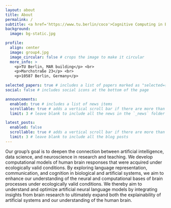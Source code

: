 ```yaml
---
layout: about
title: About
permalink: /
subtitle: <a href='https://www.tu.berlin/coco'>Cognitive Computing in Biological and Artificial Systems @ TU Berlin</a>
background:
  image: bg-static.jpg

profile:
  align: center
  image: group4.jpg
  image_circular: false # crops the image to make it circular
  more_info: >
    <p>TU Berlin, MAR building</p> <br>
    <p>Marchstraße 23</p> <br>
    <p>10587 Berlin, Germany</p>

selected_papers: true # includes a list of papers marked as "selected={true}"
social: false # includes social icons at the bottom of the page

announcements:
  enabled: true # includes a list of news items
  scrollable: true # adds a vertical scroll bar if there are more than 3 news items
  limit: 3 # leave blank to include all the news in the `_news` folder

latest_posts:
  enabled: false
  scrollable: true # adds a vertical scroll bar if there are more than 3 new posts items
  limit: 3 # leave blank to include all the blog posts
---
```


Our group’s goal is to deepen the connection between artificial intelligence, data science, and neuroscience in research and teaching. We develop computational models of human brain responses that were acquired under ecologically valid conditions. By exploring language representation, communication, and cognition in biological and artificial systems, we aim to enhance our understanding of the neural and computational bases of brain processes under ecologically valid conditions. We thereby aim to understand and optimize artificial neural language models by integrating insights from brain research to ultimately expand both the explainability of artificial systems and our understanding of the human brain. 

